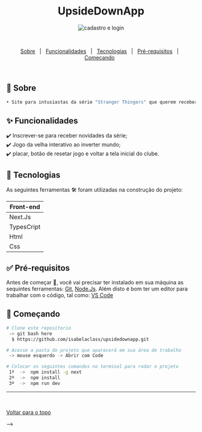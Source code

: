 <h1 align="center">UpsideDownApp</h1>


<div align="center" id="top">
  <img alt="cadastro e login" title="cadastro e login" src="./cadastro_and_login.gif"/>
</h1>


  &#xa0;
 

 </div>
 

<p align="center">
  <a href="#dart-sobre">Sobre</a> &#xa0; | &#xa0; 
  <a href="#sparkles-funcionalidades">Funcionalidades</a> &#xa0; | &#xa0; 
  <a href="#rocket-tecnologias">Tecnologias</a> &#xa0; | &#xa0; 
  <a href="#white_check_mark-pré-requisitos">Pré-requisitos</a> &#xa0; | &#xa0;
  <a href="#checkered_flag-começando">Começando</a> &#xa0; 
<!--  <a href="#autor">Autor</a> -->
</p>


<br>
				
	
## :dart: Sobre ##

```sh
• Site para intusiastas da série "Stranger Thingers" que querem receber novidades da série em primeira mão. 
```

## :sparkles: Funcionalidades ##


:heavy_check_mark: Inscrever-se para receber novidades da série;\
:heavy_check_mark: Jogo da velha interativo ao inverter mundo;\
:heavy_check_mark: placar, botão de resetar jogo e voltar a tela inicial do clube.


## :rocket: Tecnologias ##
 
 
As seguintes ferramentas 🛠 foram utilizadas na construção do projeto:


<table>
  <thead>
    <th>Front-end</th>
  </thead>
  <tbody>
    <tr>
      <td>Next.Js</td>
    </tr>
    <tr>
      <td>TypesCript</td>
    </tr> 
    <tr>
      <td>Html</td>
    </tr>
    <tr>
      <td>Css</td>
    </tr>  
	  
  </tbody>

</table>


## :white_check_mark: Pré-requisitos ##


Antes de começar 🏁, você vai precisar ter instalado em sua máquina as sequintes ferramentas:
[Git](https://git-scm.com/downloads), [Node.Js](https://nodejs.org/en/download). Além disto é bom ter um editor para trabalhar com o código, tal como: [VS Code](https://code.visualstudio.com/download)


## :checkered_flag: Começando ##


```bash
# Clone este repositorio
 -> git bash here
  $ https://github.com/isabelaclass/upsidedownapp.git

# Acesse a pasta do projeto que aparecerá em sua área de trabalho
 -> mouse esquerdo -> Abrir com Code

# Colocar os seguintes comandos no terminal para rodar o projeto
 1º  ->  npm install -g next
 2º  ->  npm install  
 3º  ->  npm run dev 
```


---


<br>

<a href="#top">Voltar para o topo</a>


  </tbody>

</table>

-->













